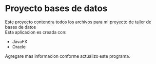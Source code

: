 <h1> Proyecto bases de datos</h1>

<p>
Este proyecto contendra todos los archivos para mi proyecto de taller de bases de datos<br>
Esta aplicacion es creada con:
</p>
<ul>
<li>JavaFX</li>
<li>Oracle</li>
</ul>

Agregare mas informacion conforme actualizo este programa.